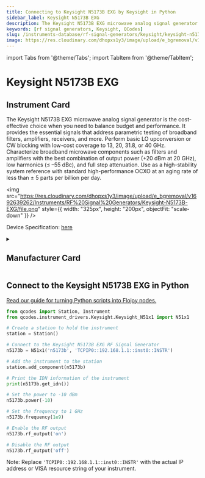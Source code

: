 ```yaml
---
title: Connecting to Keysight N5173B EXG by Keysight in Python
sidebar_label: Keysight N5173B EXG
description: The Keysight N5173B EXG microwave analog signal generator is the cost-effective choice when you need to balance budget and performance. It provides the essential signals that address parametric testing of broadband filters, amplifiers, receivers, and more. Perform basic LO upconversion or CW blocking with low-cost coverage to 13, 20, 31.8, or 40 GHz. Characterize broadband microwave components such as filters and amplifiers with the best combination of output power (+20 dBm at 20 GHz), low harmonics (≤ –55 dBc), and full step attenuation. Use as a high-stability system reference with standard high-performance OCXO at an aging rate of less than ± 5 parts per billion per day.
keywords: [rf signal generators, Keysight, QCodes]
slug: /instruments-database/rf-signal-generators/keysight/keysight-n5173b-exg
image: https://res.cloudinary.com/dhopxs1y3/image/upload/e_bgremoval/v1692639262/Instruments/RF%20Signal%20Generators/Keysight-N5173B-EXG/file.png
---
```


import Tabs from '@theme/Tabs';
import TabItem from '@theme/TabItem';

# Keysight N5173B EXG

## Instrument Card

<div className="flex">

<div>

The Keysight N5173B EXG microwave analog signal generator is the cost-effective choice when you need to balance budget and performance. It provides the essential signals that address parametric testing of broadband filters, amplifiers, receivers, and more. Perform basic LO upconversion or CW blocking with low-cost coverage to 13, 20, 31.8, or 40 GHz. Characterize broadband microwave components such as filters and amplifiers with the best combination of output power (+20 dBm at 20 GHz), low harmonics (≤ –55 dBc), and full step attenuation. Use as a high-stability system reference with standard high-performance OCXO at an aging rate of less than ± 5 parts per billion per day.

</div>

<img src="https://res.cloudinary.com/dhopxs1y3/image/upload/e_bgremoval/v1692639262/Instruments/RF%20Signal%20Generators/Keysight-N5173B-EXG/file.png" style={{ width: "325px", height: "200px", objectFit: "scale-down" }} />

</div>

<div className="flex text-center">

<p>Device Specification: <a target="\_blank" href="https://www.keysight.com/us/en/assets/7018-04097/data-sheets/5991-3132.pdf">here</a></p>

</div>

<details style={{ marginTop: "15px"}}>
<summary><h2>Manufacturer Card</h2></summary>

<img src="https://res.cloudinary.com/dhopxs1y3/image/upload/v1692125973/Instruments/Vendor%20Logos/Keysight.png" style={{ width: "100%", height: "170px",objectFit: "scale-down" }} />

Keysight Technologies, or Keysight, is an American company that manufactures electronics test and measurement equipment and software.

<ul>
  <li>Headquarters: USA</li>
  <li>Yearly Revenue (millions, USD): 5420.0</li>
  <li>Vendor Website: <a href="https://www.keysight.com/us/en/home.html">here</a></li>
</ul>
</details>

## Connect to the Keysight N5173B EXG in Python

[Read our guide for turning Python scripts into Flojoy nodes.](https://docs.flojoy.ai/custom-nodes/creating-custom-node/)
<Tabs>
<TabItem value="QCodes" label="QCodes">

```python
from qcodes import Station, Instrument
from qcodes.instrument_drivers.Keysight.Keysight_N51x1 import N51x1

# Create a station to hold the instrument
station = Station()

# Connect to the Keysight N5173B EXG RF Signal Generator
n5173b = N51x1('n5173b', 'TCPIP0::192.168.1.1::inst0::INSTR')

# Add the instrument to the station
station.add_component(n5173b)

# Print the IDN information of the instrument
print(n5173b.get_idn())

# Set the power to -10 dBm
n5173b.power(-10)

# Set the frequency to 1 GHz
n5173b.frequency(1e9)

# Enable the RF output
n5173b.rf_output('on')

# Disable the RF output
n5173b.rf_output('off')
```

Note: Replace `'TCPIP0::192.168.1.1::inst0::INSTR'` with the actual IP address or VISA resource string of your instrument.

</TabItem>
</Tabs>